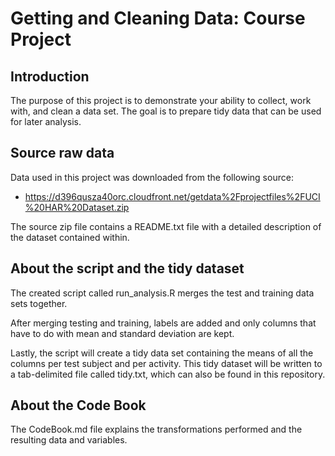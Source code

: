 Getting and Cleaning Data: Course Project
=========================================

Introduction
------------
The purpose of this project is to demonstrate your ability to collect, work with, and clean a data set. The goal is to prepare tidy data that can be used for later analysis. 

Source raw data
----------------
Data used in this project was downloaded from the following source: 
* https://d396qusza40orc.cloudfront.net/getdata%2Fprojectfiles%2FUCI%20HAR%20Dataset.zip 

The source zip file contains a README.txt file with a detailed description of the dataset contained within.

About the script and the tidy dataset
-------------------------------------
The  created  script called run_analysis.R merges the test and training data sets together.

After merging testing and training, labels are added and only columns that have to do with mean and standard deviation are kept.

Lastly, the script will create a tidy data set containing the means of all the columns per test subject and per activity.
This tidy dataset will be written to a tab-delimited file called tidy.txt, which can also be found in this repository.

About the Code Book
-------------------
The CodeBook.md file explains the transformations performed and the resulting data and variables.

